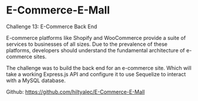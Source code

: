 # E-Commerce-E-Mall

Challenge 13: E-Commerce Back End

E-commerce platforms like Shopify and WooCommerce provide a suite of services to businesses of all sizes. Due to the prevalence of these platforms, developers should understand the fundamental architecture of e-commerce sites.

The challenge was to build the back end for an e-commerce site. Which will take a working Express.js API and configure it to use Sequelize to interact with a MySQL database.

Github: https://github.com/hiltyalec/E-Commerce-E-Mall